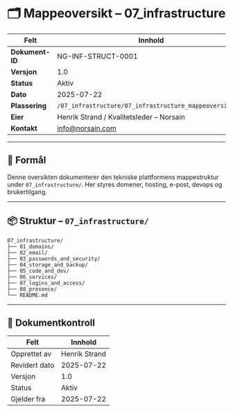 # 🗂️ Mappeoversikt – 07_infrastructure

| Felt             | Innhold                                          |
|------------------|--------------------------------------------------|
| **Dokument-ID**  | NG-INF-STRUCT-0001                               |
| **Versjon**      | 1.0                                              |
| **Status**       | Aktiv                                            |
| **Dato**         | 2025-07-22                                       |
| **Plassering**   | `/07_infrastructure/07_infrastructure_mappeoversikt.md` |
| **Eier**         | Henrik Strand / Kvalitetsleder – Norsain         |
| **Kontakt**      | info@norsain.com                                 |

---

## 🎯 Formål

Denne oversikten dokumenterer den tekniske plattformens mappestruktur under `07_infrastructure/`. Her styres domener, hosting, e-post, devops og brukertilgang.

---

## 📦 Struktur – `07_infrastructure/`

```plaintext
07_infrastructure/
├── 01_domains/
├── 02_email/
├── 03_passwords_and_security/
├── 04_storage_and_backup/
├── 05_code_and_dev/
├── 06_services/
├── 07_logins_and_access/
├── 08_presence/
└── README.md
```

---

## 📄 Dokumentkontroll

| Felt             | Innhold              |
|------------------|----------------------|
| Opprettet av     | Henrik Strand        |
| Revidert dato    | 2025-07-22           |
| Versjon          | 1.0                  |
| Status           | Aktiv                |
| Gjelder fra      | 2025-07-22           |
